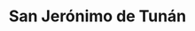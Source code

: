 ---
title: San Jerónimo de Tunán
url: /san-jeronimo-de-tunan/
latitude: -11.952
longitude: -75.283
---